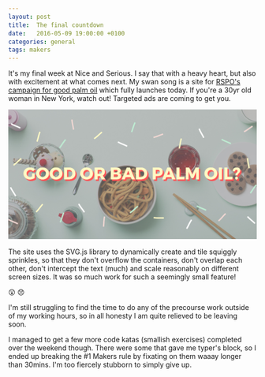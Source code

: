 ```yaml
---
layout: post
title:  The final countdown
date:   2016-05-09 19:00:00 +0100
categories: general
tags: makers
---
```


It's my final week at Nice and Serious. I say that with a heavy heart, but also with excitement at what comes next. My swan song is a site for <a href="http://goodbadpalmoil.org" target="_blank">RSPO's campaign for good palm oil</a> which fully launches today. If you're a 30yr old woman in New York, watch out! Targeted ads are coming to get you.

![RSPO - Good or bad palm oil](/assets/rspo-palm-oil.jpg)

The site uses the SVG.js library to dynamically create and tile squiggly sprinkles, so that they don't overflow the containers, don't overlap each other, don't intercept the text (much) and scale reasonably on different screen sizes. It was so much work for such a seemingly small feature!

&#x1F632; &#x1f61e;

I'm still struggling to find the time to do any of the precourse work outside of my working hours, so in all honesty I am quite relieved to be leaving soon.

I managed to get a few more code katas (smallish exercises) completed over the weekend though. There were some that gave me typer's block, so I ended up breaking the #1 Makers rule by fixating on them waaay longer than 30mins. I'm too fiercely stubborn to simply give up.
